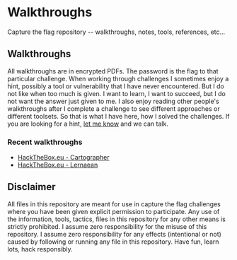 # Walkthroughs
Capture the flag repository -- walkthroughs, notes, tools, references, etc...

## Walkthroughs
All walkthroughs are in encrypted PDFs.  The password is the flag to that particular challenge.  When working through challenges I sometimes enjoy a hint, possibly a tool or vulnerability that I have never encountered.  But I do not like when too much is given.  I want to learn, I want to succeed, but I do not want the answer just given to me.  I also enjoy reading other people's walkthroughs after I complete a challenge to see different approaches or different toolsets.  So that is what I have here, how I solved the challenges.  If you are looking for a hint, [let me know](https://www.twitter.com/pwlk) and we can talk.

### Recent walkthroughs
- [HackTheBox.eu - Cartographer](hackthebox/web/Cartographer.pdf)
- [HackTheBox.eu - Lernaean](hackthebox/web/Lernaean.pdf)

## Disclaimer
All files in this repository are meant for use in capture the flag challenges where you have been given explicit permission to participate.  Any use of the information, tools, tactics, files in this repository for any other means is strictly prohibited.  I assume zero responsibility for the misuse of this repository.  I assume zero responsibility for any effects (intentional or not) caused by following or running any file in this repository.  Have fun, learn lots, hack responsibly.